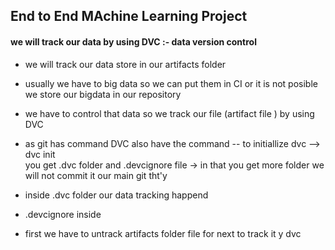 ## End to End MAchine Learning Project 


#### we will track our data by using DVC :- data version control 
- we will track our data store in our artifacts folder 
- usually we have to big data so we can put them in CI or it is not posible we store our bigdata in our repository  
- we have to control that data so we track our file (artifact file ) by using DVC 
- as git has command DVC also have the command 
    -- to initiallize dvc --> dvc init  
       you get .dvc folder and .devcignore file -> in that you get more folder we will not commit it our main git tht'y 
- inside .dvc folder our data tracking happend  
- .devcignore inside 

- first we have to untrack artifacts folder file for next to track it y dvc 
